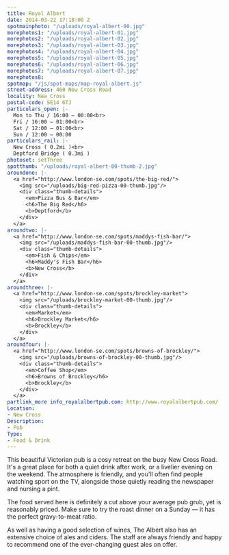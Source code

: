 ```yaml
---
title: Royal Albert
date: 2014-03-22 17:18:00 Z
spotmainphoto: "/uploads/royal-albert-00.jpg"
morephotos1: "/uploads/royal-albert-01.jpg"
morephotos2: "/uploads/royal-albert-02.jpg"
morephotos3: "/uploads/royal-albert-03.jpg"
morephotos4: "/uploads/royal-albert-04.jpg"
morephotos5: "/uploads/royal-albert-05.jpg"
morephotos6: "/uploads/royal-albert-06.jpg"
morephotos7: "/uploads/royal-albert-07.jpg"
morephotos8: 
spotmap: "/js/spot-maps/map-royal-albert.js"
street-address: 460 New Cross Road
locality: New Cross
postal-code: SE14 6TJ
particulars_open: |-
  Mon to Thu / 16:00 – 00:00<br>
  Fri / 16:00 – 01:00<br>
  Sat / 12:00 – 01:00<br>
  Sun / 12:00 – 00:00
particulars_rail: |-
  New Cross ( 0.2mi )<br>
  Deptford Bridge ( 0.3mi )
photoset: setThree
spotthumb: "/uploads/royal-albert-00-thumb-2.jpg"
aroundone: |-
  <a href="http://www.london-se.com/spots/the-big-red/">
    <img src="/uploads/big-red-pizza-00-thumb.jpg"/>
    <div class="thumb-details">
      <em>Pizza Bus & Bar</em>
      <h6>The Big Red</h6>
      <b>Deptford</b>
    </div>
  </a>
aroundtwo: |-
  <a href="http://www.london-se.com/spots/maddys-fish-bar/">
    <img src="/uploads/maddys-fish-bar-00-thumb.jpg"/>
    <div class="thumb-details">
      <em>Fish & Chips</em>
      <h6>Maddy's Fish Bar</h6>
      <b>New Cross</b>
    </div>
  </a>
aroundthree: |-
  <a href="http://www.london-se.com/spots/brockley-market">
    <img src="/uploads/brockley-market-00-thumb.jpg"/>
    <div class="thumb-details">
      <em>Market</em>
      <h6>Brockley Market</h6>
      <b>Brockley</b>
    </div>
  </a>
aroundfour: |-
  <a href="http://www.london-se.com/spots/browns-of-brockley/">
    <img src="/uploads/browns-of-brockley-00-thumb.jpg"/>
    <div class="thumb-details">
      <em>Coffee Shop</em>
      <h6>Browns of Brockley</h6>
      <b>Brockley</b>
    </div>
  </a>
partlink_more info_royalalbertpub.com: http://www.royalalbertpub.com/
Location:
- New Cross
Description:
- Pub
Type:
- Food & Drink
---
```


This beautiful Victorian pub is a cosy retreat on the busy New Cross Road. It's a great place for both a quiet drink after work, or a livelier evening on the weekend. The atmosphere is friendly, and you'll often find people watching sport on the TV, alongside those quietly reading the newspaper and nursing a pint.

The food served here is definitely a cut above your average pub grub, yet is reasonably priced. Make sure to try the roast dinner on a Sunday — it has the perfect gravy-to-meat ratio.

As well as having a good selection of wines, The Albert also has an extensive choice of ales and ciders. The staff are always friendly and happy to recommend one of the ever-changing guest ales on offer.
